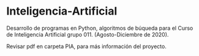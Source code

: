 # Inteligencia-Artificial
Desarrollo de programas en Python, algoritmos de búqueda para el Curso de Inteligencia Artificial grupo 011. (Agosto-Diciembre  de 2020).

Revisar pdf en carpeta PIA, para más información del proyecto. 
